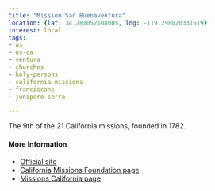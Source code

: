 ```yaml
---
title: "Mission San Buenaventura"
location: {lat: 34.281052108005, lng: -119.298020331519}
interest: local
tags:
- us
- us-ca
- ventura
- churches
- holy-persons
- california-missions
- franciscans
- junipero-serra

---
```



The 9th of the 21 California missions, founded in 1782.

#### More Information

* [Official site](http://www.sanbuenaventuramission.org/)
* [California Missions Foundation page](https://californiamissionsfoundation.org/mission-san-buenaventura/)
* [Missions California page](https://www.missionscalifornia.com/missions/san-buenaventura/)





